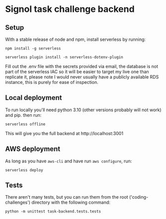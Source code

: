 # Signol task challenge backend

## Setup

With a stable release of node and npm, install serverless by running:

```
npm install -g serverless
```

```
serverless plugin install -n serverless-dotenv-plugin
```

Fill out the .env file with the secrets provided via email,
the database is not part of the serverless IAC so it will be easier to target
my live one than replicate it, please note I would never usually have a publicly available RDS instance,
this is purely for ease of inspection.

## Local deployment

To run locally you'll need python 3.10 (other versions probably will not work) and pip.
then run:

```
serverless offline
```

This will give you the full backend at http://localhost:3001

## AWS deployment

As long as you have `aws-cli` and have run `aws configure`, run:

```
serverless deploy
```

## Tests

There aren't many tests, but you can run them from the root ('coding-challenges')
directory with the following command:
```
python -m unittest task-backend.tests.tests
```
